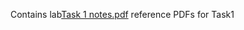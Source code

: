 Contains lab[Task 1 notes.pdf](https://github.com/user-attachments/files/22703817/Task.1.notes.pdf)
 reference PDFs for Task1
